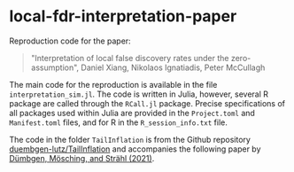 # local-fdr-interpretation-paper

Reproduction code for the paper:

> "Interpretation of local false discovery rates under the zero-assumption", Daniel Xiang, Nikolaos Ignatiadis, Peter McCullagh

The main code for the reproduction is available in the file `interpretation_sim.jl`. The code is written in Julia, however, several R package are called through the `RCall.jl` package. Precise specifications of all packages used within Julia are provided in the `Project.toml` and `Manifest.toml` files, and for R in the `R_session_info.txt` file.

The code in the folder `TailInflation` is from the Github repository [duembgen-lutz/TailInflation](https://github.com/duembgen-lutz/TailInflation) and accompanies the following paper by [Dümbgen, Mösching, and Strähl (2021)](https://doi.org/10.1016/j.csda.2021.107300).